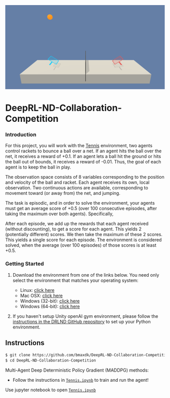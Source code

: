 [//]: # (Image References)

[image1]:https://github.com/bmaxdk/DeepRL-ND-Collaboration-Competition/blob/main/img_tennis_play.png "Trained Agent"



![Trained Agent][image1]


# DeepRL-ND-Collaboration-Competition


### Introduction

For this project, you will work with the [Tennis](https://github.com/Unity-Technologies/ml-agents/blob/master/docs/Learning-Environment-Examples.md#tennis) environment, two agents control rackets to bounce a ball over a net. If an agent hits the ball over the net, it receives a reward of +0.1. If an agent lets a ball hit the ground or hits the ball out of bounds, it receives a reward of -0.01. Thus, the goal of each agent is to keep the ball in play.

The observation space consists of 8 variables corresponding to the position and velocity of the ball and racket. Each agent receives its own, local observation. Two continuous actions are available, corresponding to movement toward (or away from) the net, and jumping.

The task is episodic, and in order to solve the environment, your agents must get an average score of +0.5 (over 100 consecutive episodes, after taking the maximum over both agents). Specifically,

After each episode, we add up the rewards that each agent received (without discounting), to get a score for each agent. This yields 2 (potentially different) scores. We then take the maximum of these 2 scores.
This yields a single score for each episode.
The environment is considered solved, when the average (over 100 episodes) of those scores is at least +0.5.

### Getting Started

1. Download the environment from one of the links below.  You need only select the environment that matches your operating system:
    - Linux: [click here](https://s3-us-west-1.amazonaws.com/udacity-drlnd/P3/Tennis/Tennis_Linux.zip)
    - Mac OSX: [click here](https://s3-us-west-1.amazonaws.com/udacity-drlnd/P3/Tennis/Tennis.app.zip)
    - Windows (32-bit): [click here](https://s3-us-west-1.amazonaws.com/udacity-drlnd/P3/Tennis/Tennis_Windows_x86.zip)
    - Windows (64-bit): [click here](https://s3-us-west-1.amazonaws.com/udacity-drlnd/P3/Tennis/Tennis_Windows_x86_64.zip)

2. If you haven't setup Unity openAI gym environment, please follow the [instructions in the DRLND GitHub repository](https://github.com/udacity/deep-reinforcement-learning#dependencies) to set up your Python environment.


## Instructions

```bash
$ git clone https://github.com/bmaxdk/DeepRL-ND-Collaboration-Competition.git
$ cd DeepRL-ND-Collaboration-Competition
```

Multi-Agent Deep Deterministic Policy Gradient (MADDPG) methods:
* Follow the instructions in [`Tennis.ipynb`](https://github.com/bmaxdk/DeepRL-ND-Collaboration-Competition/blob/main/Tennis.ipynb) to train and run the agent!

Use jupyter notebook to open [`Tennis.ipynb`](https://github.com/bmaxdk/DeepRL-ND-Collaboration-Competition/blob/main/Tennis.ipynb)






